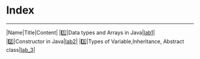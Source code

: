 # Index

---
|Name|Title|Content|
|:one:|Data types and Arrays in Java|[lab1](Lab_1)|
|:two:|Constructor in Java|[lab2](Lab_2)|
|:three:|Types of Variable,Inheritance, Abstract class|[lab_3](Lab_3)|

